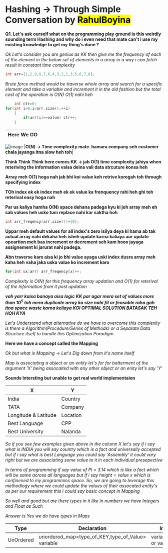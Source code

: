 # Hashing -> Through Simple Conversation by <mark>RahulBoyina</mark>

**Q1. Let's ask ourself what on the programming play ground is this weirdly sounding term Hashing and why do i even need that mate can't i use my existing knowledge to get my thing's done ?**

*Ok Let's consider you are genius as KK then give me the frequency of each of the element in the below set of elements in a array in a way i can fetch result in constant time complexity*

```cpp
int arr=[1,2,9,8,7,6,4,3,2,1,3,5,6,7,8];
```

*Brute force method would be traverse whole array and search for a specific element and take a variable and increment it in the old fashion but the total cost of the operation is O(N) O(1) nahi heh*

```cpp
    int ctr=0;
for(int i=0;i<arr.size();++i)
    {
        if(arr[i]==value) ctr++;
    }
```
|Here We GO|
|--------------------------------------------------------------------------------------------|
![image](https://miro.medium.com/v2/resize:fit:678/0*ouBkTMgA_yg_Etfz.png)
|**O(N) -> Time complexity mate. hamara company seh customer chala jayanga itna slow heh toh**|

**Think Think Think here comes KK -> jab O(1) time complexity jahiya when reteriving the information vaisa deina vali data strcuture konsa heh**

**Array meh O(1) hoga nah jab bhi koi value koh retrive korogah toh through specifying index**

**TOh index ek ek index meh ek ek value ka frenquency rahi heh ghi toh reterival easy hoga nah**

**Par us kaliya hamha O(N) space dehana padega kyu ki joh array meh eh sab values heh usko tum replace nahi kar saktha hoh**

```cpp
int arr_freqency[arr.size()]={0};
```

**Uppar meh default values for all index's zero isilya deya ki hama ab tak actual array nahi dekaha heh isheh update karna kaliaya aur update opeartion meh bas increment or decrement seh kam hooo jayaga assignement ki jarurat nahi padega.**

**Abn traverse karo aisa ki jo bhi value ayaga uski index dusra array meh kaha heh vaha jaka uska value ko increment karo**

```cpp
for(int &x:arr) arr_freqency[x]++;
```

*Complexity is O(N) for this frequency array updation and O(1) for reterival of the Information from it post updation*

***vah yarr kaisa banaya aisa logic KK par agar mera set of values more than 10<sup>5</sup> toh mera duplicate array ka size nahi fit or feasable raha gah itna space waste karna keliaya KOI OPTIMAL SOLUTION BATASAK TEH HOH KYA***

*Let's Understand what alternative do we have to overcome this complexity is there a Algorithm(Procedure/Series of Methods) or a Separate Data Structure itself to handle this Optimization Paradigm*

**Here we have a concept called the Mapping**

*Ok but what is Mapping -> Let's Dig down from it's name itself*

*Map is associating a object or an entity let's for for betterment of the argument 'X' being assocaited with any other object or an enity let's say 'Y'*

**Sounds Intersting but unable to get real world implementaion**

|X|Y|
|-|-|
|India|Country|
|TATA|Company|
|Longitude & Latitude|Location|
|Best Language|CPP|
|Best University|Nalanda|

*So if you see few examples given above in the column X let's say if i say what is INDIA you will say country which is a fact and universally accepted but if i say what is best Language you could say 'Assembly' it could vary right but we are associating some value to it in each individual presepective*

*In terms of programming if say value of PI = 3.14 which is like a fact which will be same across all languages but if i say height = value x which is confinened to my programmins space. So, we are going to leverage this methodlogy where we could update the values of their assocated entity's as per our requirement this i could say basic concept in Mapping*

*So well and good but are there types in it like in numbers we have Integers and Float as Such*

*Answer is Yes we do have types in Maps*

|Type|Declaration|Initailization|
|----|-----------|--------------|
|UnOrdered|unordered_map<type_of_KEY,type_of_Value> variable|variable[key]=value or variable[key]++|




